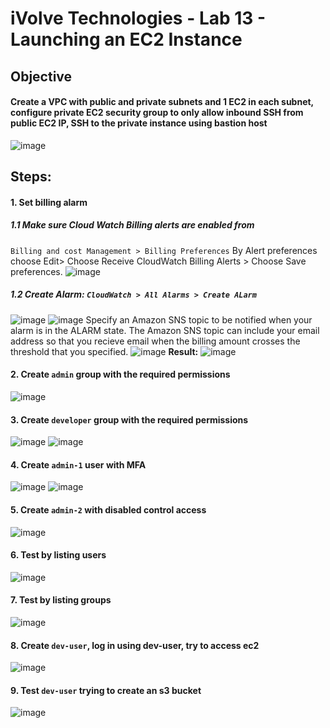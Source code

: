 # iVolve Technologies - Lab 13 - Launching an EC2 Instance

## **Objective**

####   Create a VPC with public and private subnets and 1 EC2 in each subnet, configure private EC2 security group to only allow inbound SSH from public EC2 IP, SSH to the private instance using bastion host

![image](https://github.com/user-attachments/assets/8bcaf5fa-2bc8-406f-a54f-1a49db18ffee)

## **Steps:**

#### 1. Set billing alarm
##### 1.1 Make sure Cloud Watch Billing alerts are enabled from  
`Billing and cost Management > Billing Preferences` By Alert preferences choose Edit>
Choose Receive CloudWatch Billing Alerts > Choose Save preferences.
![image](https://github.com/user-attachments/assets/9d11eda8-c989-4571-912a-555b24ae7113)

##### 1.2 Create Alarm: `CloudWatch > All Alarms > Create ALarm`
![image](https://github.com/user-attachments/assets/5e919770-88d9-443d-8e99-3cdf25f66af4)
![image](https://github.com/user-attachments/assets/7cf4eaa0-b44d-4b7f-b22d-ce11de0730d2)
Specify an Amazon SNS topic to be notified when your alarm is in the ALARM state. The Amazon SNS topic can include your email address so that you recieve email when the billing amount crosses the threshold that you specified.
![image](https://github.com/user-attachments/assets/18852878-18e8-44af-80c6-af65d726510b)
**Result:**
![image](https://github.com/user-attachments/assets/14d201c0-57ed-43b4-9577-b4e3fa7c1e20)

#### 2. Create `admin` group with the required permissions
![image](https://github.com/user-attachments/assets/01b881fe-2838-4ef9-ae0a-06fbc6ea3d03)

#### 3. Create `developer` group with the required permissions 
![image](https://github.com/user-attachments/assets/2f291c41-f64a-4eed-9a1b-3ddd54ef4195)
![image](https://github.com/user-attachments/assets/2b2a3c8d-8c17-49a0-b75e-4327e212b253)

#### 4. Create `admin-1` user with MFA
![image](https://github.com/user-attachments/assets/805447ef-86af-46dc-b443-7194d4bd295b)
![image](https://github.com/user-attachments/assets/2333c02d-b952-4e60-bd7d-9bf339d97137)

#### 5. Create `admin-2` with disabled control access
![image](https://github.com/user-attachments/assets/cf5f0277-1d48-4a15-a0e1-4f10f8c46c32)

#### 6. Test by listing users 
![image](https://github.com/user-attachments/assets/1a65cb2c-2a46-4326-851a-edc1fcccddfb)

#### 7. Test by listing groups
![image](https://github.com/user-attachments/assets/f2d7277e-5e20-485a-a0de-7e98b253ca43)

#### 8. Create `dev-user`, log in using dev-user, try to access ec2
![image](https://github.com/user-attachments/assets/238f13d4-597d-4aef-9d2c-547e110c50ca)

#### 9. Test `dev-user` trying to create an s3 bucket 
![image](https://github.com/user-attachments/assets/3eed9c1e-72d3-46ca-a792-fec4bb16746f)




